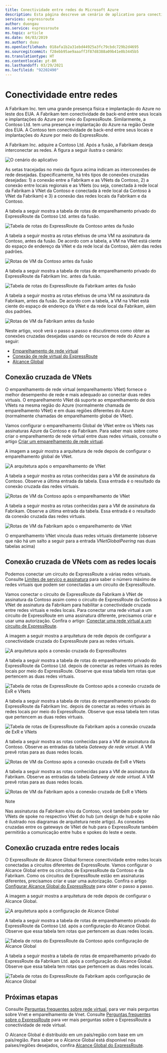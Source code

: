 ```yaml
---
title: Conectividade entre redes do Microsoft Azure
description: Esta página descreve um cenário de aplicativo para conectividade entre redes e solução com base em recursos de rede do Azure.
services: expressroute
author: duongau
ms.service: expressroute
ms.topic: article
ms.date: 04/03/2019
ms.author: duau
ms.openlocfilehash: 018afa1b2a31ebd44925a3fc79cbdc729b2d4695
ms.sourcegitcommit: f28ebb95ae9aaaff3f87d8388a09b41e0b3445b5
ms.translationtype: HT
ms.contentlocale: pt-BR
ms.lasthandoff: 03/29/2021
ms.locfileid: "92202490"
---
```

# <a name="cross-network-connectivity"></a>Conectividade entre redes

A Fabrikam Inc. tem uma grande presença física e implantação do Azure no leste dos EUA. A Fabrikam tem conectividade de back-end entre seus locais e implantações do Azure por meio do ExpressRoute. Similarmente, a Contoso Ltd. tem uma presença e implantação do Azure na região Oeste dos EUA. A Contoso tem conectividade de back-end entre seus locais e implantações do Azure por meio do ExpressRoute.  

A Fabrikam Inc. adquire a Contoso Ltd. Após a fusão, a Fabrikam deseja interconectar as redes. A figura a seguir ilustra o cenário:

![O cenário do aplicativo](./media/cross-network-connectivity/premergerscenario.png)

As setas tracejadas no meio da figura acima indicam as interconexões de rede desejadas. Especificamente, há três tipos de conexões cruzadas desejadas: 1) a conexão entre a Fabrikam e as VNets da Contoso, 2) a conexão entre locais regionais e as VNets (ou seja, conectada à rede local da Fabrikam à VNet da Contoso e conectada à rede local da Contoso à VNet da Fabrikam) e 3) a conexão das redes locais da Fabrikam e da Contoso. 

A tabela a seguir mostra a tabela de rotas de emparelhamento privado do ExpressRoute da Contoso Ltd. antes da fusão.

![Tabela de rotas do ExpressRoute da Contoso antes da fusão](./media/cross-network-connectivity/contosoexr-rt-premerger.png)

A tabela a seguir mostra as rotas efetivas de uma VM na assinatura da Contoso, antes da fusão. De acordo com a tabela, a VM na VNet está ciente do espaço de endereço da VNet e da rede local da Contoso, além das redes padrões.

![Rotas de VM da Contoso antes da fusão](./media/cross-network-connectivity/contosovm-routes-premerger.png)

A tabela a seguir mostra a tabela de rotas de emparelhamento privado do ExpressRoute da Fabrikam Inc. antes da fusão.

![Tabela de rotas do ExpressRoute da Fabrikam antes da fusão](./media/cross-network-connectivity/fabrikamexr-rt-premerger.png)

A tabela a seguir mostra as rotas efetivas de uma VM na assinatura da Fabrikam, antes da fusão. De acordo com a tabela, a VM na VNet está ciente do espaço de endereço da VNet e da rede local da Fabrikam, além dos padrões.

![Rotas de VM da Fabrikam antes da fusão](./media/cross-network-connectivity/fabrikamvm-routes-premerger.png)

Neste artigo, você verá o passo a passo e discutiremos como obter as conexões cruzadas desejadas usando os recursos de rede do Azure a seguir:

* [Emparelhamento de rede virtual][Virtual network peering] 
* [Conexão de rede virtual do ExpressRoute][connection]
* [Alcance Global][Global Reach] 

## <a name="cross-connecting-vnets"></a>Conexão cruzada de VNets

O emparelhamento de rede virtual (emparelhamento VNet) fornece o melhor desempenho de rede e mais adequado ao conectar duas redes virtuais. O emparelhamento VNet dá suporte ao emparelhamento de dois VNets na mesma região do Azure (normalmente chamada de emparelhamento VNet) e em duas regiões diferentes do Azure (normalmente chamadas de emparelhamento global de VNet). 

Vamos configurar o emparelhamento Global de VNet entre os VNets nas assinaturas Azure da Contoso e da Fabrikam. Para saber mais sobre como criar o emparelhamento de rede virtual entre duas redes virtuais, consulte o artigo [Criar um emparelhamento de rede virtual][Configure VNet peering].

A imagem a seguir mostra a arquitetura de rede depois de configurar o emparelhamento global de VNet.

![A arquitetura após o emparelhamento de VNet](./media/cross-network-connectivity/vnet-peering.png )

A tabela a seguir mostra as rotas conhecidas para a VM de assinatura da Contoso. Observe a última entrada da tabela. Essa entrada é o resultado da conexão cruzada das redes virtuais.

![Rotas de VM da Contoso após o emparelhamento de VNet](./media/cross-network-connectivity/contosovm-routes-peering.png)

A tabela a seguir mostra as rotas conhecidas para a VM de assinatura da Fabrikam. Observe a última entrada da tabela. Essa entrada é o resultado da conexão cruzada das redes virtuais.

![Rotas de VM da Fabrikam após o emparelhamento de VNet](./media/cross-network-connectivity/fabrikamvm-routes-peering.png)

O emparelhamento VNet vincula duas redes virtuais diretamente (observe que não há um salto a seguir para a entrada *VNetGlobalPeering* nas duas tabelas acima)

## <a name="cross-connecting-vnets-to-the-on-premises-networks"></a>Conexão cruzada de VNets com as redes locais

Podemos conectar um circuito de ExpressRoute a várias redes virtuais. Consulte [Limites de serviço e assinatura][Subscription limits] para saber o número máximo de redes virtuais que podem ser conectadas a um circuito de ExpressRoute. 

Vamos conectar o circuito de ExpressRoute da Fabrikam à VNet de assinatura da Contoso assim como o circuito de ExpressRoute da Contoso à VNet de assinatura da Fabrikam para habilitar a conectividade cruzada entre redes virtuais e redes locais. Para conectar uma rede virtual a um circuito de ExpressRoute em uma assinatura diferente, precisamos criar e usar uma autorização.  Confira o artigo: [Conectar uma rede virtual a um circuito de ExpressRoute][Connect-ER-VNet].

A imagem a seguir mostra a arquitetura de rede depois de configurar a conectividade cruzada do ExpressRoute para as redes virtuais.

![A arquitetura após a conexão cruzada do ExpressRoutes](./media/cross-network-connectivity/exr-x-connect.png)

A tabela a seguir mostra a tabela de rotas do emparelhamento privado do ExpressRoute da Contoso Ltd. depois de conectar as redes virtuais às redes locais por meio do ExpressRoute. Observe que essa tabela tem rotas que pertencem as duas redes virtuais.

![Tabela de rotas de ExpressRoute da Contoso após a conexão cruzada de ExR e VNets](./media/cross-network-connectivity/contosoexr-rt-xconnect.png)

A tabela a seguir mostra a tabela de rotas do emparelhamento privado do ExpressRoute da Fabrikam Inc. depois de conectar as redes virtuais às redes locais por meio do ExpressRoute. Observe que essa tabela tem rotas que pertencem as duas redes virtuais.

![Tabela de rotas de ExpressRoute da Fabrikam após a conexão cruzada de ExR e VNets](./media/cross-network-connectivity/fabrikamexr-rt-xconnect.png)

A tabela a seguir mostra as rotas conhecidas para a VM de assinatura da Contoso. Observe as entradas da tabela *Gateway de rede virtual*. A VM prevê rotas para as duas redes locais.

![Rotas de VM da Contoso após a conexão cruzada de ExR e VNets](./media/cross-network-connectivity/contosovm-routes-xconnect.png)

A tabela a seguir mostra as rotas conhecidas para a VM de assinatura da Fabrikam. Observe as entradas da tabela *Gateway de rede virtual*. A VM prevê rotas para as duas redes locais.

![Rotas de VM da Fabrikam após a conexão cruzada de ExR e VNets](./media/cross-network-connectivity/fabrikamvm-routes-xconnect.png)

>[!NOTE]
>Nas assinaturas da Fabrikam e/ou da Contoso, você também pode ter VNets de spoke no respectivo VNet do hub (um design de hub e spoke não é ilustrado nos diagramas de arquitetura neste artigo). As conexões cruzadas entre os gateways de VNet de hub para o ExpressRoute também permitirão a comunicação entre hubs e spokes do leste e oeste.
>

## <a name="cross-connecting-on-premises-networks"></a>Conexão cruzada entre redes locais

O ExpressRoute de Alcance Global fornece conectividade entre redes locais conectadas a circuitos diferentes de ExpressRoute. Vamos configurar o Alcance Global entre os circuitos de ExpressRoute da Contoso e da Fabrikam. Como os circuitos de ExpressRoute estão em assinaturas diferentes, precisamos criar e usar uma autorização. Confira o artigo [Configurar Alcance Global do ExpressRoute][Configure Global Reach] para obter o passo a passo.

A imagem a seguir mostra a arquitetura de rede depois de configurar o Alcance Global.

![A arquitetura após a configuração de Alcance Global](./media/cross-network-connectivity/globalreach.png)

A tabela a seguir mostra a tabela de rotas de emparelhamento privado do ExpressRoute da Contoso Ltd. após a configuração do Alcance Global. Observe que essa tabela tem rotas que pertencem as duas redes locais. 

![Tabela de rotas do ExpressRoute da Contoso após configuração de Alcance Global](./media/cross-network-connectivity/contosoexr-rt-gr.png)

A tabela a seguir mostra a tabela de rotas de emparelhamento privado do ExpressRoute da Fabrikam Ltd. após a configuração do Alcance Global. Observe que essa tabela tem rotas que pertencem as duas redes locais.

![Tabela de rotas do ExpressRoute da Fabrikam após configuração de Alcance Global]( ./media/cross-network-connectivity/fabrikamexr-rt-gr.png )

## <a name="next-steps"></a>Próximas etapas

Consulte [Perguntas frequentes sobre rede virtual][VNet-FAQ], para ver mais perguntas sobre Vnet e emparelhamento de Vnet. Consulte [Perguntas frequentes sobre o ExpressRoute][ER-FAQ] para ver mais perguntas sobre o ExpressRoute a conectividade de rede virtual.

O Alcance Global é distribuído em um país/região com base em um país/região. Para saber se o Alcance Global está disponível nos países/regiões desejados, confira [Alcance Global do ExpressRoute][Global Reach].

<!--Link References-->
[Virtual network peering]: ../virtual-network/virtual-network-peering-overview.md
[connection]: ./expressroute-howto-linkvnet-portal-resource-manager.md
[Global Reach]: ./expressroute-global-reach.md
[Configure VNet peering]: ../virtual-network/create-peering-different-subscriptions.md
[Configure Global Reach]: ./expressroute-howto-set-global-reach.md
[Subscription limits]: ../azure-resource-manager/management/azure-subscription-service-limits.md#networking-limits
[Connect-ER-VNet]: ./expressroute-howto-linkvnet-portal-resource-manager.md
[ER-FAQ]: ./expressroute-faqs.md
[VNet-FAQ]: https://docs.microsoft.com/azure/virtual-network/virtual-networks-faq
